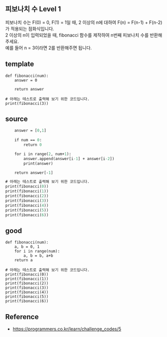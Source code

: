 ## 피보나치 수 Level 1

피보나치 수는 F(0) = 0, F(1) = 1일 때, 2 이상의 n에 대하여 F(n) = F(n-1) + F(n-2) 가 적용되는 점화식입니다.  
2 이상의 n이 입력되었을 때, fibonacci 함수를 제작하여 n번째 피보나치 수를 반환해 주세요.  
예를 들어 n = 3이라면 2를 반환해주면 됩니다.  

## template
```
def fibonacci(num):
    answer = 0

    return answer

# 아래는 테스트로 출력해 보기 위한 코드입니다.
print(fibonacci(3))
```

## source
```def fibonacci(num):
    answer = [0,1]
    
    if num == 0:
        return 0

    for i in range(2, num+1):
        answer.append(answer[i-1] + answer[i-2])
        print(answer)

    return answer[-1]

# 아래는 테스트로 출력해 보기 위한 코드입니다.
print(fibonacci(0))
print(fibonacci(1))
print(fibonacci(2))
print(fibonacci(3))
print(fibonacci(4))
print(fibonacci(5))
print(fibonacci(6))
```

## good
```
def fibonacci(num):
    a, b = 0, 1
    for i in range(num):
        a, b = b, a+b
    return a

# 아래는 테스트로 출력해 보기 위한 코드입니다.
print(fibonacci(0))
print(fibonacci(1))
print(fibonacci(2))
print(fibonacci(3))
print(fibonacci(4))
print(fibonacci(5))
print(fibonacci(6))
```

## Reference
* https://programmers.co.kr/learn/challenge_codes/5
